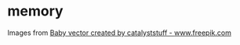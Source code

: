 # memory

Images from <a href="https://www.freepik.com/vectors/baby">Baby vector created by catalyststuff - www.freepik.com</a>
